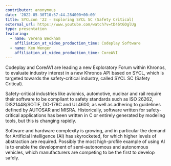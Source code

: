```yaml
---
contributor: anonymous
date: '2022-05-30T10:57:44.284000+00:00'
title: SYCLcon '22 - Exploring SYCL SC (Safety Critical)
external_url: https://www.youtube.com/watch?v=tD46tGOglUg
type: presentation
featuring:
  - name: Verena Beckham
    affiliation_at_video_production_time: Codeplay Software
  - name: Ken Wenger
    affiliation_at_video_production_time: CoreAVI
---
```


Codeplay and CoreAVI are leading a new Exploratory Forum within Khronos, to evaluate industry interest in a new Khronos
API based on SYCL, which is targeted towards the safety-critical industry, called SYCL SC (Safety Critical).

Safety-critical industries like avionics, automotive, nuclear and rail require their software to be compliant to safety
standards such as ISO 26262, DIS21448/SOTIF, DO-178C and UL4600, as well as adhering to guidelines defined by AUTOSAR
and MISRA. Historically, software written for safety-critical applications has been written in C or entirely generated
by modeling tools, but this is changing rapidly.

Software and hardware complexity is growing, and in particular the demand for Artificial Intelligence (AI) has
skyrocketed, for which higher levels of abstraction are required. Possibly the most high-profile example of using AI is
to enable the development of semi-autonomous and autonomous vehicles, which manufacturers are competing to be the first
to develop safely.
